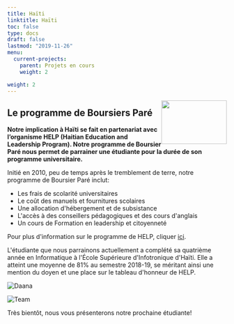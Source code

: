 ```yaml
---
title: Haïti
linktitle: Haïti
toc: false
type: docs
draft: false
lastmod: "2019-11-26"
menu:
  current-projects:
    parent: Projets en cours
    weight: 2

weight: 2
---
```

<img src="/img/Haiti/Haiti_Flag.png" style="float:right;width:150px;height:100px;">

## Le programme de Boursiers Paré

**Notre implication à Haïti se fait en partenariat avec l’organisme HELP (Haitian Education and Leadership Program). Notre programme de Boursier Paré nous permet de parrainer une étudiante pour la durée de son programme universitaire.**

Initié en 2010, peu de temps après le tremblement de terre, notre programme de Boursier Paré inclut:

*   Les frais de scolarité universitaires
*   Le coût des manuels et fournitures scolaires
*   Une allocation d'hébergement et de subsistance
*   L'accès à des conseillers pédagogiques et des cours d'anglais
*   Un cours de Formation en leadership et citoyenneté

Pour plus d'information sur le programme de HELP, cliquer [ici](http://uhelp.net/our-story/how-we-work/#sthash.ZRikysiZ.dpuf).

L'étudiante que nous parrainons actuellement a complété sa quatrième année en Informatique à l'École Supérieure d'Infotronique d'Haïti. Elle a atteint une moyenne de 81% au semestre 2018-19, se méritant ainsi une mention du doyen et une place sur le tableau d'honneur de HELP.

![Daana](/img/Haiti/DaanaRoc.png)

![Team](/img/Haiti/Daanawithteam.jpg)

Très bientôt, nous vous présenterons notre prochaine étudiante!
